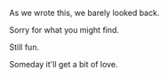 As we wrote this, we barely looked back.

Sorry for what you might find.

Still fun.

Someday it'll get a bit of love.
